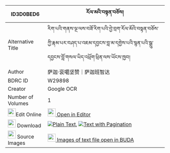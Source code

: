 |ID3D0BED6|རོལ་མའི་བསྟན་བཅོས། 
| --- | --- 
|Alternative Title |རིག་པའི་གནས་ལྔ་ལས་བཟོ་རིག་པའི་བྱེ་བྲག་རོལ་མོའི་བསྟན་བཅོས་ཀྱི་རྣམ་པར་བཤད་པ་འཇམ་དབྱངས་བླ་མ་དགྱེས་པའི་སྙན་པའི་སྒྲུ་དབྱངས་བློ་གསལ་ཡིད་འཕྲོག་ཕྲིན་ལས་ཡོངས་ཁྱབ།
|Author| 萨迦·衮噶坚赞｜萨迦班智达
|BDRC ID | W29898
|Creator | Google OCR
|Number of Volumes| 1
|<img width="25" src="https://img.icons8.com/color/25/000000/edit-property.png">Edit Online| [<img width="25" src="https://avatars.githubusercontent.com/u/45091458?s=200&v=4"> Open in Editor](http://editor.openpecha.org/ID3D0BED6)
|<img width="25" src="https://img.icons8.com/fluent/48/000000/download-2.png"/>  Download | [![](https://img.icons8.com/color/20/000000/txt.png)Plain Text](https://github.com/Openpecha/ID3D0BED6/releases/download/v1/rol_ma_i_tencho_plain_ID3D0BED6.zip), [![](https://img.icons8.com/color/20/000000/txt.png)Text with Pagination](https://github.com/Openpecha/ID3D0BED6/releases/download/v1/rol_ma_i_tencho_pages_ID3D0BED6.zip)
|<img width="25" src="https://img.icons8.com/plasticine/100/000000/pictures-folder.png"/>  Source Images | [<img width="25" src="https://library.bdrc.io/icons/BUDA-small.svg"> Images of text file open in BUDA](https://library.bdrc.io/show/bdr:W29898)